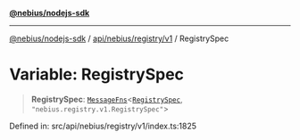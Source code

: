[**@nebius/nodejs-sdk**](../../../../../README.md)

---

[@nebius/nodejs-sdk](../../../../../README.md) / [api/nebius/registry/v1](../README.md) / RegistrySpec

# Variable: RegistrySpec

> **RegistrySpec**: [`MessageFns`](../../../../../runtime/protos/core/interfaces/MessageFns.md)\<[`RegistrySpec`](../interfaces/RegistrySpec.md), `"nebius.registry.v1.RegistrySpec"`\>

Defined in: src/api/nebius/registry/v1/index.ts:1825
